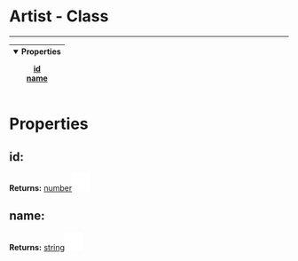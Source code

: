 <!-- This file is generated by a script. Do not edit directly -->
# Artist - Class


---
| <details open><summary>Properties</summary><p>[id](#id)<br>[name](#name)</p></details> |
| --- |



 # Properties


## id:


**Returns:**
<span class="flex_return">[number![Link](../assets/img/external_link.svg)](https://developer.mozilla.org/en-US/docs/Web/JavaScript/Reference/Global_Objects/Number)</span>
## name:


**Returns:**
<span class="flex_return">[string![Link](../assets/img/external_link.svg)](https://developer.mozilla.org/en-US/docs/Web/JavaScript/Reference/Global_Objects/String)</span>